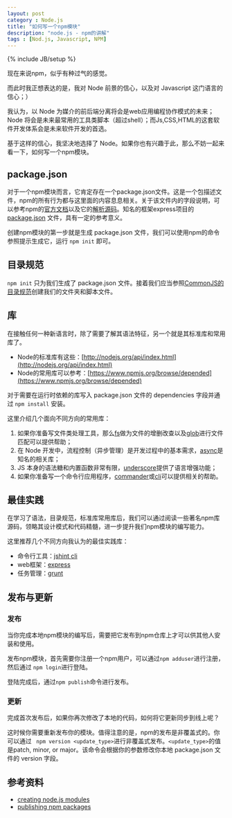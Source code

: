 ```yaml
---
layout: post
category : Node.js
title: "如何写一个npm模块"
description: "node.js - npm的讲解"
tags : [Nod.js, Javascript, NPM]
---
```

{% include JB/setup %}

现在来说npm，似乎有种过气的感觉。

而此时我正想表达的是，我对 Node 前景的信心，以及对 Javascript 这门语言的信心；）

我认为，以 Node 为媒介的前后端分离将会是web应用编程协作模式的未来；Node 将会是未来最常用的工具类脚本（超过shell）；而Js,CSS,HTML的这套软件开发体系会是未来软件开发的首选。

基于这样的信心，我坚决地选择了 Node。如果你也有兴趣于此，那么不妨一起来看一下，如何写一个npm模块。

## package.json

对于一个npm模块而言，它肯定存在一个package.json文件。这是一个包描述文件，npm的所有行为都与这里面的内容息息相关。关于该文件内的字段说明，可以参考npm的[官方文档](https://www.npmjs.org/doc/files/package.json.html)以及它的[解析源码](https://github.com/npm/read-package-json)。知名的框架express项目的 [package.json](https://github.com/strongloop/express/blob/master/package.json) 文件，具有一定的参考意义。

创建npm模块的第一步就是生成 package.json 文件，我们可以使用npm的命令参照提示生成它，运行 `npm init` 即可。

## 目录规范

`npm init` 只为我们生成了 package.json 文件。接着我们应当参照[CommonJS的目录规范](http://wiki.commonjs.org/wiki/Packages/1.0#Package_Directory_Layout)创建我们的文件夹和脚本文件。

## 库

在接触任何一种新语言时，除了需要了解其语法特征，另一个就是其标准库和常用库了。

* Node的标准库有这些：[http://nodejs.org/api/index.html](http://nodejs.org/api/index.html)
* Node的常用库可以参考：[https://www.npmjs.org/browse/depended](https://www.npmjs.org/browse/depended)

对于需要在运行时依赖的库写入 package.json 文件的 dependencies 字段并通过 `npm install` 安装。

这里介绍几个面向不同方向的常用库：

1. 如果你准备写文件类处理工具，那么[fs](http://nodejs.org/api/fs.html)做为文件的增删改查以及[glob](https://www.npmjs.com/package/glob)进行文件匹配可以提供帮助；
2. 在 Node 开发中，流程控制（异步管理）是开发过程中的基本需求，[async](https://www.npmjs.com/package/async)是知名的相关库；
3. JS 本身的语法糖和内置函数非常有限，[underscore](https://www.npmjs.com/package/underscore)提供了语言增强功能；
4. 如果你准备写一个命令行应用程序，[commander](https://www.npmjs.com/package/commander)或[cli](https://www.npmjs.com/package/cli)可以提供相关的帮助。

## 最佳实践

在学习了语法，目录规范，标准库常用库后，我们可以通过阅读一些著名npm库源码，领略其设计模式和代码精髓，进一步提升我们npm模块的编写能力。

这里推荐几个不同方向我认为的最佳实践库：

* 命令行工具：[jshint cli](https://github.com/jshint/jshint/blob/master/src/cli.js)
* web框架：[express](https://github.com/strongloop/express)
* 任务管理：[grunt](http://github.com/gruntjs/grunt)

## 发布与更新

### 发布

当你完成本地npm模块的编写后，需要把它发布到npm仓库上才可以供其他人安装和使用。

发布npm模块，首先需要你注册一个npm用户，可以通过`npm adduser`进行注册，然后通过 `npm login`进行登陆。

登陆完成后，通过`npm publish`命令进行发布。

### 更新

完成首次发布后，如果你再次修改了本地的代码，如何将它更新同步到线上呢？

这时候你需要重新发布你的模块。值得注意的是，npm的发布是非覆盖式的。你可以通过 ` npm version <update_type>`进行非覆盖式发布。`<update_type>`的值是patch, minor, or major。该命令会根据你的参数修改你本地 package.json 文件的 version 字段。

## 参考资料

* [creating node.js modules](https://docs.npmjs.com/getting-started/creating-node-modules)
* [publishing npm packages](https://docs.npmjs.com/getting-started/publishing-npm-packages)
